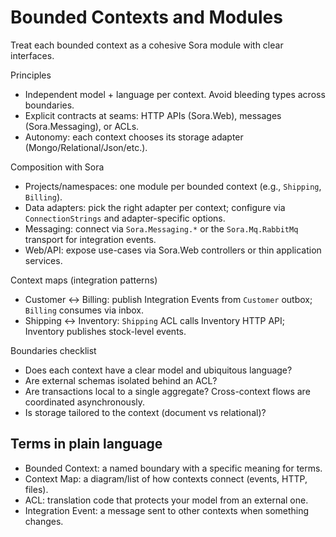 # Bounded Contexts and Modules

Treat each bounded context as a cohesive Sora module with clear interfaces.

Principles
- Independent model + language per context. Avoid bleeding types across boundaries.
- Explicit contracts at seams: HTTP APIs (Sora.Web), messages (Sora.Messaging), or ACLs.
- Autonomy: each context chooses its storage adapter (Mongo/Relational/Json/etc.).

Composition with Sora
- Projects/namespaces: one module per bounded context (e.g., `Shipping`, `Billing`).
- Data adapters: pick the right adapter per context; configure via `ConnectionStrings` and adapter-specific options.
- Messaging: connect via `Sora.Messaging.*` or the `Sora.Mq.RabbitMq` transport for integration events.
- Web/API: expose use-cases via Sora.Web controllers or thin application services.

Context maps (integration patterns)
- Customer ↔ Billing: publish Integration Events from `Customer` outbox; `Billing` consumes via inbox.
- Shipping ↔ Inventory: `Shipping` ACL calls Inventory HTTP API; Inventory publishes stock-level events.

Boundaries checklist
- Does each context have a clear model and ubiquitous language?
- Are external schemas isolated behind an ACL?
- Are transactions local to a single aggregate? Cross-context flows are coordinated asynchronously.
- Is storage tailored to the context (document vs relational)?

## Terms in plain language
- Bounded Context: a named boundary with a specific meaning for terms.
- Context Map: a diagram/list of how contexts connect (events, HTTP, files).
- ACL: translation code that protects your model from an external one.
- Integration Event: a message sent to other contexts when something changes.
